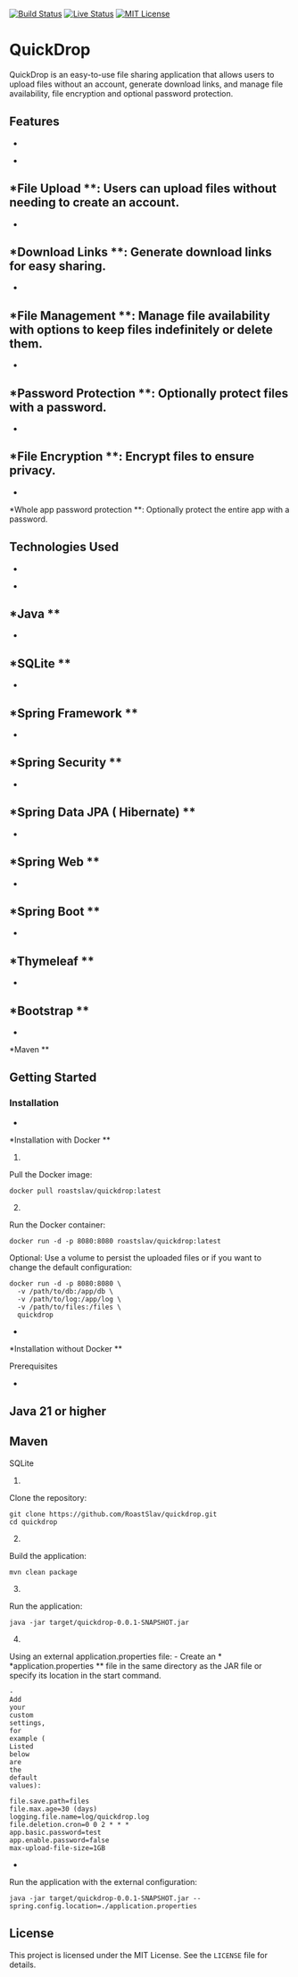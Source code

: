 [![Build Status](https://jenkins.tyron.rocks/buildStatus/icon?job=quickdrop)](https://jenkins.tyron.rocks/job/quickdrop)
[![Live Status](https://img.shields.io/badge/status-live-brightgreen)](https://quickdrop.tyron.rocks)
[![MIT License](https://img.shields.io/badge/License-MIT-yellow.svg)](https://opensource.org/licenses/MIT)

# QuickDrop

QuickDrop
is
an
easy-to-use
file
sharing
application
that
allows
users
to
upload
files
without
an
account,
generate
download
links,
and
manage
file
availability,
file
encryption
and
optional
password
protection.


## Features

-
*
*File
Upload
**:
Users
can
upload
files
without
needing
to
create
an
account.
-
*
*Download
Links
**:
Generate
download
links
for
easy
sharing.
-
*
*File
Management
**:
Manage
file
availability
with
options
to
keep
files
indefinitely
or
delete
them.
-
*
*Password
Protection
**:
Optionally
protect
files
with
a
password.
-
*
*File
Encryption
**:
Encrypt
files
to
ensure
privacy.
-
*
*Whole
app
password
protection
**:
Optionally
protect
the
entire
app
with
a
password.

## Technologies Used

-
*
*Java
**
-
*
*SQLite
**
-
*
*Spring
Framework
**
-
*
*Spring
Security
**
-
*
*Spring
Data
JPA (
Hibernate)
**
-
*
*Spring
Web
**
-
*
*Spring
Boot
**
-
*
*Thymeleaf
**
-
*
*Bootstrap
**
-
*
*Maven
**

## Getting Started

### Installation

*
*Installation
with
Docker
**

1.
Pull
the
Docker
image:

```
docker pull roastslav/quickdrop:latest
```

2.
Run
the
Docker
container:

```
docker run -d -p 8080:8080 roastslav/quickdrop:latest
```

Optional:
Use
a
volume
to
persist
the
uploaded
files
or
if
you
want
to
change
the
default
configuration:

```
docker run -d -p 8080:8080 \
  -v /path/to/db:/app/db \
  -v /path/to/log:/app/log \
  -v /path/to/files:/files \
  quickdrop
```

*
*Installation
without
Docker
**

Prerequisites

-
Java
21
or
higher
-
Maven
-
SQLite

1.
Clone
the
repository:

```
git clone https://github.com/RoastSlav/quickdrop.git
cd quickdrop
```

2.
Build
the
application:

```
mvn clean package
```

3.
Run
the
application:

```
java -jar target/quickdrop-0.0.1-SNAPSHOT.jar
```

4.
Using
an
external
application.properties
file:
    -
    Create
    an
    *
    *application.properties
    **
    file
    in
    the
    same
    directory
    as
    the
    JAR
    file
    or
    specify
    its
    location
    in
    the
    start
    command.

    -
    Add
    your
    custom
    settings,
    for
    example (
    Listed
    below
    are
    the
    default
    values):

```
file.save.path=files
file.max.age=30 (days)
logging.file.name=log/quickdrop.log
file.deletion.cron=0 0 2 * * *
app.basic.password=test
app.enable.password=false
max-upload-file-size=1GB
```

-
Run
the
application
with
the
external
configuration:

```
java -jar target/quickdrop-0.0.1-SNAPSHOT.jar --spring.config.location=./application.properties
```

## License

This
project
is
licensed
under
the
MIT
License.
See
the
`LICENSE`
file
for
details.
